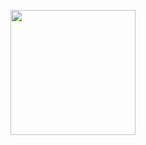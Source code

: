 <p align="center">
    <img src="https://media1.tenor.com/m/kZIiU4s3zzUAAAAd/megumin-anime.gif" style="width: 200px; height: 200px;">
</p>